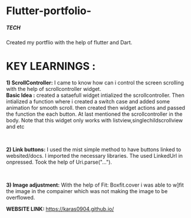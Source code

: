 # Flutter-portfolio-
<h5>TECH</h5>Created my portflio with the help of flutter and Dart.


<H1>KEY LEARNINGS :</H1>
<P><B>1) ScrollController:</B> I came to know how can i control the screen scrolling with the help of scrollcontroller widget.<br><B>Basic Idea :</B> created a sataefull widget intialized the scrollcontroller. Then intialized a function where i created a switch case and added some animation for smooth scroll. then created then widget actions and passed the function the each button. At last mentioned the scrollcontroller in the body. Note that this widget only works with listview,singlechildscrollview and etc</P>
<br>
<p><b>2) Link buttons:</b> I used the mist simple method to have buttons linked to websited/docs. I imported the necessary libraries. The used LinkedUrl in onpressed. Took the help of Uri.parse("...").</p>
<br>
<p><b>3) Image adjustment:</b> With the help of Fit: Boxfit.cover i was able to w]fit the image in the compainer which was not making the image to be overflowed.</p>

 <B>WEBSITE LINK: </B>https://karas0904.github.io/
